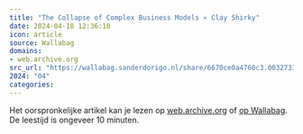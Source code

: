 ```yaml
---
title: "The Collapse of Complex Business Models « Clay Shirky"
date: 2024-04-18 12:36:10
icon: article
source: Wallabag
domains:
- web.archive.org
src_url: "https://wallabag.sanderdorigo.nl/share/6670ce0a4760c3.00327334"
2024: "04"
categories:
---
```

Het oorspronkelijke artikel kan je lezen op [web.archive.org](https://web.archive.org/web/20100404013927/http:/www.shirky.com/weblog/2010/04/the-collapse-of-complex-business-models/) of [op Wallabag](https://wallabag.sanderdorigo.nl/share/6670ce0a4760c3.00327334). De leestijd is ongeveer 10 minuten.